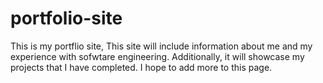 # portfolio-site
This is my portflio site, 
This site will include information about me and my experience with sofwtare engineering. Additionally, it will showcase my projects that I have completed. I hope to add more to this page. 
